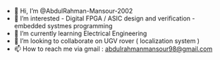 - 👋 Hi, I’m @AbdulRahman-Mansour-2002
- 👀 I’m interested - Digital FPGA / ASIC  design and verification - embedded systmes programming 
- 🌱 I’m currently learning Electrical Engineering 
- 💞️ I’m looking to collaborate on UGV rover ( localization system )
- 📫 How to reach me via gmail : abdulrahmanmansour98@gmail.com

<!---
AbdulRahman-Mansour-2002/AbdulRahman-Mansour-2002 is a ✨ special ✨ repository because its `README.md` (this file) appears on your GitHub profile.
You can click the Preview link to take a look at your changes.
--->
